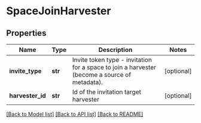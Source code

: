 # SpaceJoinHarvester

## Properties
Name | Type | Description | Notes
------------ | ------------- | ------------- | -------------
**invite_type** | **str** | Invite token type - invitation for a space to join a harvester (become a source of metadata).  | [optional] 
**harvester_id** | **str** | Id of the invitation target harvester | [optional] 

[[Back to Model list]](../README.md#documentation-for-models) [[Back to API list]](../README.md#documentation-for-api-endpoints) [[Back to README]](../README.md)

